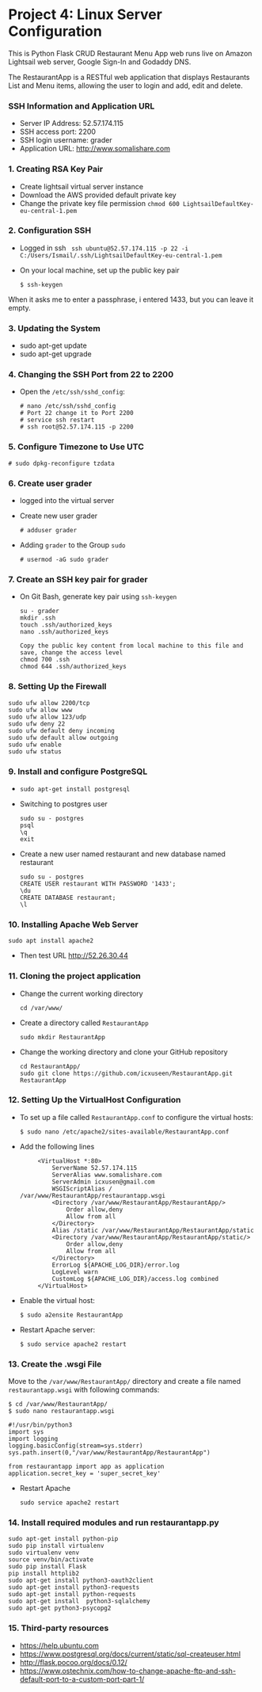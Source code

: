 # Project 4: Linux Server Configuration

This is Python Flask CRUD Restaurant Menu App web runs live on Amazon Lightsail web server, Google Sign-In and Godaddy DNS.

The RestaurantApp is a RESTful web application that displays Restaurants List and  Menu items, allowing the user to login and add, edit and delete.

### SSH Information and Application URL

- Server IP Address: 52.57.174.115
- SSH access port: 2200
- SSH login username: grader
- Application URL: http://www.somalishare.com




### 1. Creating RSA Key Pair

- Create lightsail virtual server instance
- Download the AWS provided default private key
- Change the private key file permission `chmod 600 LightsailDefaultKey-eu-central-1.pem`

### 2. Configuration SSH

- Logged in ssh ` ssh ubuntu@52.57.174.115 -p 22 -i C:/Users/Ismail/.ssh/LightsailDefaultKey-eu-central-1.pem`
- On your local machine, set up the public key pair

   ```Open Git Bash then type
   $ ssh-keygen
  ```
When it asks me to enter a passphrase, i entered 1433, but you can  leave it empty.


### 3. Updating the System

- sudo apt-get update
- sudo apt-get upgrade

### 4. Changing the SSH Port from 22 to 2200

- Open the `/etc/ssh/sshd_config`:
	
   ```
   # nano /etc/ssh/sshd_config
   # Port 22 change it to Port 2200
   # service ssh restart
   # ssh root@52.57.174.115 -p 2200
   ```

### 5. Configure Timezone to Use UTC

```
# sudo dpkg-reconfigure tzdata
```

### 6. Create user grader
- logged into the virtual server
- Create new user grader

	```
	# adduser grader
	```

- Adding `grader` to the Group `sudo`

	```
	# usermod -aG sudo grader
	```

### 7. Create an SSH key pair for grader

- On Git Bash, generate key pair using `ssh-keygen`

	```
    su - grader
    mkdir .ssh
    touch .ssh/authorized_keys
    nano .ssh/authorized_keys

    Copy the public key content from local machine to this file and save, change the access level
    chmod 700 .ssh
    chmod 644 .ssh/authorized_keys
    ```
### 8. Setting Up the Firewall

```
sudo ufw allow 2200/tcp
sudo ufw allow www
sudo ufw allow 123/udp
sudo ufw deny 22
sudo ufw default deny incoming
sudo ufw default allow outgoing
sudo ufw enable
sudo ufw status
```
### 9. Install and configure PostgreSQL

- `sudo apt-get install postgresql`
- Switching to postgres user
    
	```
    sudo su - postgres
    psql
    \q
    exit
    ```
- Create a new user named restaurant and new database named restaurant
    ```
    sudo su - postgres
    CREATE USER restaurant WITH PASSWORD '1433';
    \du
    CREATE DATABASE restaurant;
    \l
    ```

### 10. Installing Apache Web Server

```
sudo apt install apache2
```
- Then test URL http://52.26.30.44 

### 11. Cloning the project application

- Change the current working directory

   ```
   cd /var/www/
   ```
   
- Create a directory called `RestaurantApp`

   ```
   sudo mkdir RestaurantApp
   ```

- Change the working directory and clone your GitHub repository

	```
	cd RestaurantApp/
	sudo git clone https://github.com/icxuseen/RestaurantApp.git RestaurantApp
	```

### 12. Setting Up the VirtualHost Configuration

- To set up a file called `RestaurantApp.conf` to configure the virtual hosts:

   ```
   $ sudo nano /etc/apache2/sites-available/RestaurantApp.conf
   ```

- Add the following lines

   ```
        <VirtualHost *:80>
			ServerName 52.57.174.115
			ServerAlias www.somalishare.com
			ServerAdmin icxusen@gmail.com
			WSGIScriptAlias / /var/www/RestaurantApp/restaurantapp.wsgi
			<Directory /var/www/RestaurantApp/RestaurantApp/>
				Order allow,deny
				Allow from all
			</Directory>
			Alias /static /var/www/RestaurantApp/RestaurantApp/static
			<Directory /var/www/RestaurantApp/RestaurantApp/static/>
				Order allow,deny
				Allow from all
			</Directory>
			ErrorLog ${APACHE_LOG_DIR}/error.log
			LogLevel warn
			CustomLog ${APACHE_LOG_DIR}/access.log combined
        </VirtualHost>

   ```
   
- Enable the virtual host:

   ```
   $ sudo a2ensite RestaurantApp
   ```

- Restart Apache server:

   ```
   $ sudo service apache2 restart
   ```

### 13. Create the .wsgi File

   Move to the `/var/www/RestaurantApp/` directory and create a file named `restaurantapp.wsgi` with following commands:

   ```
   $ cd /var/www/RestaurantApp/
   $ sudo nano restaurantapp.wsgi
   ```

```
#!/usr/bin/python3
import sys
import logging
logging.basicConfig(stream=sys.stderr)
sys.path.insert(0,"/var/www/RestaurantApp/RestaurantApp")

from restaurantapp import app as application
application.secret_key = 'super_secret_key'
```
	
- Restart Apache

	```
	sudo service apache2 restart
	```

### 14. Install required modules and run restaurantapp.py


```
sudo apt-get install python-pip
sudo pip install virtualenv
sudo virtualenv venv
source venv/bin/activate
sudo pip install Flask
pip install httplib2
sudo apt-get install python3-oauth2client
sudo apt-get install python3-requests
sudo apt-get install python-requests
sudo apt-get install  python3-sqlalchemy
sudo apt-get python3-psycopg2
```

### 15. Third-party resources 

- https://help.ubuntu.com
- https://www.postgresql.org/docs/current/static/sql-createuser.html</br>
- http://flask.pocoo.org/docs/0.12/
- https://www.ostechnix.com/how-to-change-apache-ftp-and-ssh-default-port-to-a-custom-port-part-1/


